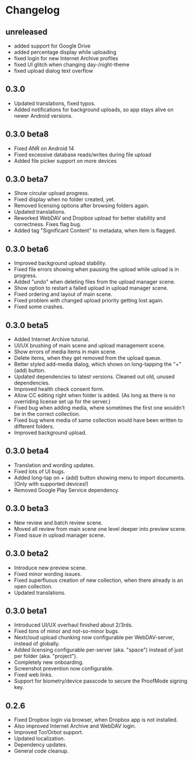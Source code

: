 # Changelog

## unreleased
- added support for Google Drive
- added percentage display while uploading
- fixed login for new Internet Archive profiles
- fixed UI glitch when changing day-/night-theme
- fixed upload dialog text overflow

## 0.3.0
- Updated translations, fixed typos.
- Added notifications for background uploads, so app stays alive on newer Android versions.

## 0.3.0 beta8
- Fixed ANR on Android 14
- Fixed excessive database reads/writes during file upload
- Added file picker support on more devices

## 0.3.0 beta7
- Show circular upload progress.
- Fixed display when no folder created, yet.
- Removed licensing options after browsing folders again.
- Updated translations.
- Reworked WebDAV and Dropbox upload for better stability and correctness. Fixes flag bug.
- Added tag "Significant Content" to metadata, when item is flagged.

## 0.3.0 beta6
- Improved background upload stability.
- Fixed file errors showing when pausing the upload while upload is in progress.
- Added "undo" when deleting files from the upload manager scene.
- Show option to restart a failed upload in upload manager scene.
- Fixed ordering and layout of main scene.
- Fixed problem with changed upload priority getting lost again.
- Fixed some crashes.

## 0.3.0 beta5
- Added Internet Archive tutorial.
- UI/UX brushing of main scene and upload management scene.
- Show errors of media items in main scene.
- Delete items, when they get removed from the upload queue.
- Better styled add-media dialog, which shows on long-tapping the "+" (add) button.
- Updated dependencies to latest versions. Cleaned out old, unused dependencies.
- Improved health check consent form.
- Allow CC editing right when folder is added. (As long as there is no overriding license set up for the server.)
- Fixed bug when adding media, where sometimes the first one wouldn't be in the correct collection.
- Fixed bug where media of same collection would have been written to different folders.
- Improved background upload.

## 0.3.0 beta4
- Translation and wording updates.
- Fixed lots of UI bugs.
- Added long-tap on + (add) button showing menu to import documents. (Only with supported devices!)
- Removed Google Play Service dependency.

## 0.3.0 beta3
- New review and batch review scene.
- Moved all review from main scene one level deeper into preview scene.
- Fixed issue in upload manager scene.

## 0.3.0 beta2
- Introduce new preview scene.
- Fixed minor wording issues.
- Fixed superfluous creation of new collection, when there already is an open collection.
- Updated translations.

## 0.3.0 beta1

- Introduced UI/UX overhaul finished about 2/3rds.
- Fixed tons of minor and not-so-minor bugs.
- Nextcloud upload chunking now configurable per WebDAV-server, instead of globally.
- Added licensing configurable per-server (aka. "space") instead of just per folder (aka. "project").
- Completely new onboarding.
- Screenshot prevention now configurable.
- Fixed web links.
- Support for biometry/device passcode to secure the ProofMode signing key.

## 0.2.6

- Fixed Dropbox login via browser, when Dropbox app is not installed.
- Also improved Internet Archive and WebDAV login.
- Improved Tor/Orbot support.
- Updated localization.
- Dependency updates.
- General code cleanup.

